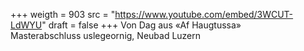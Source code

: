 ﻿+++
weigth = 903
src = "https://www.youtube.com/embed/3WCUT-LdWYU"
draft = false
+++
Von Dag aus «Af Haugtussa»<br>Masterabschluss uslegeornig, Neubad Luzern
